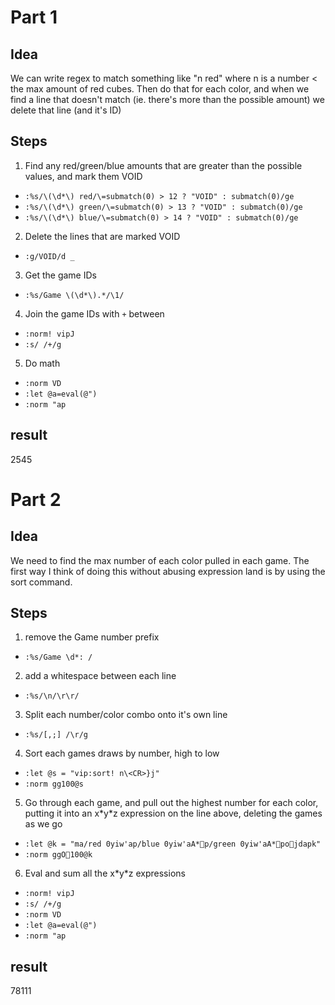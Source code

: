
# Part 1
## Idea

We can write regex to match something like "n red" where n is a number < the max amount of red
cubes. Then do that for each color, and when we find a line that doesn't match (ie. there's more
than the possible amount) we delete that line (and it's ID)

## Steps

1. Find any red/green/blue amounts that are greater than the possible values, and mark them VOID
- `:%s/\(\d*\) red/\=submatch(0) > 12 ? "VOID" : submatch(0)/ge`
- `:%s/\(\d*\) green/\=submatch(0) > 13 ? "VOID" : submatch(0)/ge`
- `:%s/\(\d*\) blue/\=submatch(0) > 14 ? "VOID" : submatch(0)/ge`
2. Delete the lines that are marked VOID
- `:g/VOID/d _`
3. Get the game IDs
- `:%s/Game \(\d*\).*/\1/`
4. Join the game IDs with `+` between
- `:norm! vipJ`
- `:s/ /+/g`
5. Do math
- `:norm VD`
- `:let @a=eval(@")`
- `:norm "ap`

## result
2545

# Part 2
## Idea

We need to find the max number of each color pulled in each game. The first way I think of doing
this without abusing expression land is by using the sort command.

## Steps

1. remove the Game number prefix
- `:%s/Game \d*: /`
2. add a whitespace between each line
- `:%s/\n/\r\r/`
3. Split each number/color combo onto it's own line
- `:%s/[,;] /\r/g`
4. Sort each games draws by number, high to low
- `:let @s = "vip:sort! n\<CR>}j"`
- `:norm gg100@s`
5. Go through each game, and pull out the highest number for each color, putting it into an x\*y\*z
   expression on the line above, deleting the games as we go
- `:let @k = "ma/red0yiw'ap/blue0yiw'aA*p/green0yiw'aA*pojdapk"`
- `:norm ggO100@k`
6. Eval and sum all the x\*y\*z expressions
- `:norm! vipJ`
- `:s/ /+/g`
- `:norm VD`
- `:let @a=eval(@")`
- `:norm "ap`

## result
78111
